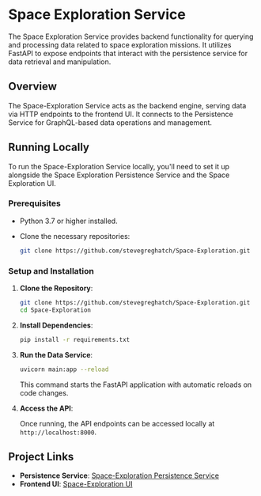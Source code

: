 # Space Exploration Service

The Space Exploration Service provides backend functionality for querying and processing data related to space exploration missions. It utilizes FastAPI to expose endpoints that interact with the persistence service for data retrieval and manipulation.

## Overview

The Space-Exploration Service acts as the backend engine, serving data via HTTP endpoints to the frontend UI. It connects to the Persistence Service for GraphQL-based data operations and management.

## Running Locally

To run the Space-Exploration Service locally, you'll need to set it up alongside the Space Exploration Persistence Service and the Space Exploration UI.

### Prerequisites

- Python 3.7 or higher installed.
- Clone the necessary repositories:

  ```sh
  git clone https://github.com/stevegreghatch/Space-Exploration.git
  ```

### Setup and Installation

1. **Clone the Repository**:

   ```sh
   git clone https://github.com/stevegreghatch/Space-Exploration.git
   cd Space-Exploration
   ```

2. **Install Dependencies**:

   ```sh
   pip install -r requirements.txt
   ```

3. **Run the Data Service**:

   ```sh
   uvicorn main:app --reload
   ```

   This command starts the FastAPI application with automatic reloads on code changes.

4. **Access the API**:

   Once running, the API endpoints can be accessed locally at `http://localhost:8000`.

## Project Links

- **Persistence Service**: [Space-Exploration Persistence Service](https://github.com/stevegreghatch/space-exploration-persistence-service)
- **Frontend UI**: [Space-Exploration UI](https://github.com/stevegreghatch/space-exploration-ui)
